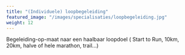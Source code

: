 ```yaml
---
title: "(Individuele) loopbegeleiding"
featured_image: "/images/specialisaties/loopbegeleiding.jpg"
weight: 12
---
```

Begeleiding-op-maat naar een haalbaar loopdoel ( Start to Run, 10km, 20km, halve of hele marathon, trail…)